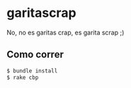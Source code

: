 # garitascrap

No, no es garitas crap, es garita scrap ;)

## Como correr

```bash
$ bundle install
$ rake cbp
```
